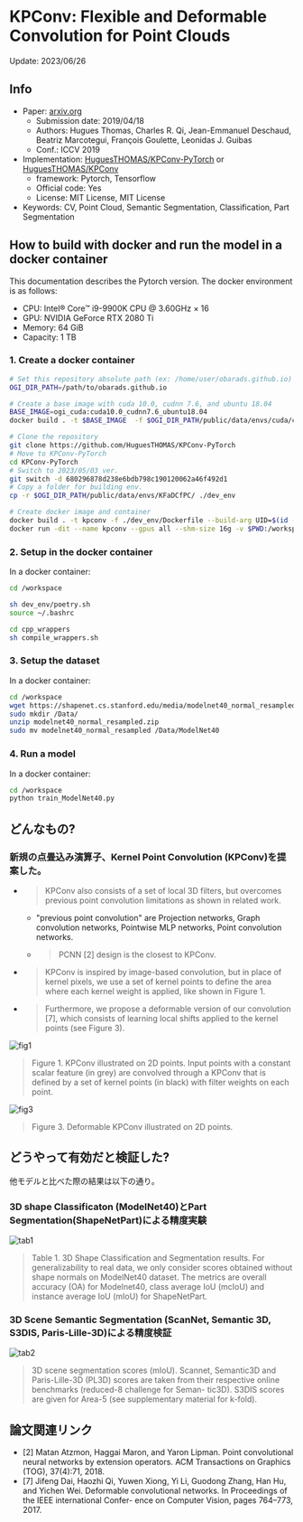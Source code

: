 # KPConv: Flexible and Deformable Convolution for Point Clouds

Update: 2023/06/26

## Info
- Paper: [arxiv.org](https://arxiv.org/abs/1904.08889)
  - Submission date: 2019/04/18
  - Authors: Hugues Thomas, Charles R. Qi, Jean-Emmanuel Deschaud, Beatriz Marcotegui, François Goulette, Leonidas J. Guibas
  - Conf.: ICCV 2019
- Implementation: [HuguesTHOMAS/KPConv-PyTorch](https://github.com/HuguesTHOMAS/KPConv-PyTorch) or [HuguesTHOMAS/KPConv](https://github.com/HuguesTHOMAS/KPConv)
  - framework: Pytorch, Tensorflow
  - Official code: Yes
  - License: MIT License, MIT License
- Keywords: CV, Point Cloud, Semantic Segmentation, Classification, Part Segmentation

## How to build with docker and run the model in a docker container
This documentation describes the Pytorch version. The docker environment is as follows:
- CPU: Intel® Core™ i9-9900K CPU @ 3.60GHz × 16 
- GPU: NVIDIA GeForce RTX 2080 Ti
- Memory: 64 GiB
- Capacity: 1 TB

### 1. Create a docker container
```bash
# Set this repository absolute path (ex: /home/user/obarads.github.io)
OGI_DIR_PATH=/path/to/obarads.github.io

# Create a base image with cuda 10.0, cudnn 7.6, and ubuntu 18.04
BASE_IMAGE=ogi_cuda:cuda10.0_cudnn7.6_ubuntu18.04
docker build . -t $BASE_IMAGE  -f $OGI_DIR_PATH/public/data/envs/cuda/cuda10.0_cudnn7.6_ubuntu18.04/Dockerfile 

# Clone the repository
git clone https://github.com/HuguesTHOMAS/KPConv-PyTorch
# Move to KPConv-PyTorch
cd KPConv-PyTorch
# Switch to 2023/05/03 ver.
git switch -d 680296878d238e6bdb798c190120062a46f492d1
# Copy a folder for building env.
cp -r $OGI_DIR_PATH/public/data/envs/KFaDCfPC/ ./dev_env

# Create docker image and container
docker build . -t kpconv -f ./dev_env/Dockerfile --build-arg UID=$(id -u) --build-arg GID=$(id -g) --build-arg BASE_IMAGE=$BASE_IMAGE
docker run -dit --name kpconv --gpus all --shm-size 16g -v $PWD:/workspace kpconv
```

### 2. Setup in the docker container
In a docker container:
```bash
cd /workspace

sh dev_env/poetry.sh
source ~/.bashrc

cd cpp_wrappers
sh compile_wrappers.sh
```

### 3. Setup the dataset
In a docker container:
```bash
cd /workspace
wget https://shapenet.cs.stanford.edu/media/modelnet40_normal_resampled.zip --no-check-certificate
sudo mkdir /Data/
unzip modelnet40_normal_resampled.zip
sudo mv modelnet40_normal_resampled /Data/ModelNet40
```

### 4. Run a model
In a docker container:
```bash
cd /workspace
python train_ModelNet40.py
```

## どんなもの?
### 新規の点畳込み演算子、Kernel Point Convolution (KPConv)を提案した。
- >  KPConv also consists of a set of local 3D filters, but overcomes previous point convolution limitations as shown in related work.
  - "previous point convolution" are Projection networks, Graph convolution networks, Pointwise MLP networks, Point convolution networks.
  - > PCNN [2] design is the closest to KPConv.
- > KPConv is inspired by image-based convolution, but in place of kernel pixels, we use a set of kernel points to define the area where each kernel weight is applied, like shown in Figure 1.
- > Furthermore, we propose a deformable version of our convolution [7], which consists of learning local shifts applied to the kernel points (see Figure 3).

![fig1](img/KFaDCfPC/fig1.png)
> Figure 1. KPConv illustrated on 2D points. Input points with a constant scalar feature (in grey) are convolved through a KPConv that is defined by a set of kernel points (in black) with filter weights on each point.

![fig3](img/KFaDCfPC/fig3.png)
> Figure 3. Deformable KPConv illustrated on 2D points.

## どうやって有効だと検証した?
他モデルと比べた際の結果は以下の通り。

### 3D shape Classificaton (ModelNet40)とPart Segmentation(ShapeNetPart)による精度実験
![tab1](img/KFaDCfPC/tab1.png)
> Table 1. 3D Shape Classification and Segmentation results. For generalizability to real data, we only consider scores obtained without shape normals on ModelNet40 dataset. The metrics are overall accuracy (OA) for Modelnet40, class average IoU (mcIoU) and instance average IoU (mIoU) for ShapeNetPart.

### 3D Scene Semantic Segmentation (ScanNet, Semantic 3D, S3DIS, Paris-Lille-3D)による精度検証
![tab2](img/KFaDCfPC/tab2.png)
> 3D scene segmentation scores (mIoU). Scannet, Semantic3D and Paris-Lille-3D (PL3D) scores are taken from their respective online benchmarks (reduced-8 challenge for Seman- tic3D). S3DIS scores are given for Area-5 (see supplementary material for k-fold).

## 論文関連リンク
- [2] Matan Atzmon, Haggai Maron, and Yaron Lipman. Point convolutional neural networks by extension operators. ACM Transactions on Graphics (TOG), 37(4):71, 2018.
- [7] Jifeng Dai, Haozhi Qi, Yuwen Xiong, Yi Li, Guodong Zhang, Han Hu, and Yichen Wei. Deformable convolutional networks. In Proceedings of the IEEE international Confer- ence on Computer Vision, pages 764–773, 2017.
